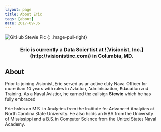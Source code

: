```yaml
---
layout: page
title: About Eric
tags: [about]
date: 2017-09-06
---
```


![GitHub Stewie Pic](https://ereidelbach.github.io/assets/img/Stewie1.gif)
{: .image-pull-right}

<h3 style="text-align: center;" markdown="1">Eric is currently a Data Scientist at ![Visionist, Inc.](http://visionistinc.com/) in Columbia, MD.</h3>

## About

Prior to joining Visionist, Eric served as an active duty Naval Officer for more than 10 years with roles in Aviation, Administration, Education and Training. As a Naval Aviatior, he earned the callsign **Stewie** which he has fully embraced.

Eric holds an M.S. in Analytics from the Institute for Advanced Analytics at North Carolina State University. He also holds an MBA from the University of Mississippi and a B.S. in Computer Science from the United States Naval Academy.
